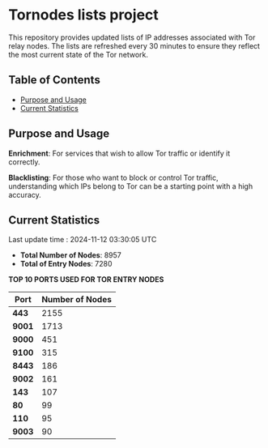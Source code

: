 # Tornodes lists project

This repository provides updated lists of IP addresses associated with Tor relay nodes. The lists are refreshed every 30 minutes to ensure they reflect the most current state of the Tor network.

## Table of Contents

- [Purpose and Usage](#purpose-and-usage)
- [Current Statistics](#current-statistics)


## Purpose and Usage

**Enrichment**: For services that wish to allow Tor traffic or identify it correctly.

**Blacklisting**: For those who want to block or control Tor traffic, understanding which IPs belong to Tor can be a starting point with a high accuracy.

## Current Statistics

Last update time : 2024-11-12 03:30:05 UTC

- **Total Number of Nodes**: 8957
- **Total of Entry Nodes**: 7280

**TOP 10 PORTS USED FOR TOR ENTRY NODES**

| **Port** | **Number of Nodes** |
|------|-----------------|
| **443**   | 2155  |
| **9001**   | 1713  |
| **9000**   | 451  |
| **9100**   | 315  |
| **8443**   | 186  |
| **9002**   | 161  |
| **143**   | 107  |
| **80**   | 99  |
| **110**   | 95  |
| **9003**   | 90  |

